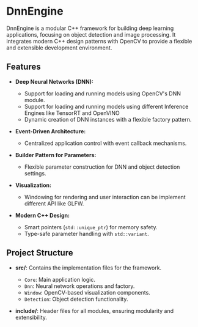 # DnnEngine

DnnEngine is a modular C++ framework for building deep learning applications, focusing on object detection and image processing. It integrates modern C++ design patterns with OpenCV to provide a flexible and extensible development environment.

## Features

- **Deep Neural Networks (DNN):**
  - Support for loading and running models using OpenCV's DNN module.
  - Support for loading and running models using different Inference Engines like TensorRT and OpenVINO
  - Dynamic creation of DNN instances with a flexible factory pattern.

- **Event-Driven Architecture:**
  - Centralized application control with event callback mechanisms.

- **Builder Pattern for Parameters:**
  - Flexible parameter construction for DNN and object detection settings.

- **Visualization:**
  - Windowing for rendering and user interaction can be implement different API like GLFW.

- **Modern C++ Design:**
  - Smart pointers (`std::unique_ptr`) for memory safety.
  - Type-safe parameter handling with `std::variant`.

## Project Structure

- **src/**: Contains the implementation files for the framework.
  - `Core`: Main application logic.
  - `Dnn`: Neural network operations and factory.
  - `Window`: OpenCV-based visualization components.
  - `Detection`: Object detection functionality.

- **include/**: Header files for all modules, ensuring modularity and extensibility.
